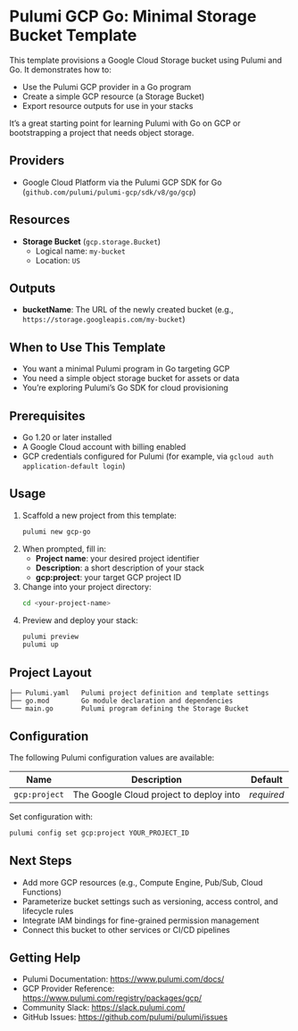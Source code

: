  # Pulumi GCP Go: Minimal Storage Bucket Template

 This template provisions a Google Cloud Storage bucket using Pulumi and Go. It demonstrates how to:
   - Use the Pulumi GCP provider in a Go program
   - Create a simple GCP resource (a Storage Bucket)
   - Export resource outputs for use in your stacks

 It’s a great starting point for learning Pulumi with Go on GCP or bootstrapping a project that needs object storage.

 ## Providers

 - Google Cloud Platform via the Pulumi GCP SDK for Go (`github.com/pulumi/pulumi-gcp/sdk/v8/go/gcp`)

 ## Resources

 - **Storage Bucket** (`gcp.storage.Bucket`)
   - Logical name: `my-bucket`
   - Location: `US`

 ## Outputs

 - **bucketName**: The URL of the newly created bucket (e.g., `https://storage.googleapis.com/my-bucket`)

 ## When to Use This Template

 - You want a minimal Pulumi program in Go targeting GCP
 - You need a simple object storage bucket for assets or data
 - You’re exploring Pulumi’s Go SDK for cloud provisioning

 ## Prerequisites

 - Go 1.20 or later installed
 - A Google Cloud account with billing enabled
 - GCP credentials configured for Pulumi (for example, via `gcloud auth application-default login`)

 ## Usage

 1. Scaffold a new project from this template:
    ```bash
    pulumi new gcp-go
    ```
 2. When prompted, fill in:
    - **Project name**: your desired project identifier
    - **Description**: a short description of your stack
    - **gcp:project**: your target GCP project ID
 3. Change into your project directory:
    ```bash
    cd <your-project-name>
    ```
 4. Preview and deploy your stack:
    ```bash
    pulumi preview
    pulumi up
    ```

 ## Project Layout

 ```
 ├── Pulumi.yaml   Pulumi project definition and template settings
 ├── go.mod        Go module declaration and dependencies
 └── main.go       Pulumi program defining the Storage Bucket
 ```

 ## Configuration

 The following Pulumi configuration values are available:

 | Name           | Description                             | Default    |
 | -------------- | --------------------------------------- | ---------- |
 | `gcp:project`  | The Google Cloud project to deploy into | _required_ |

 Set configuration with:
 ```bash
 pulumi config set gcp:project YOUR_PROJECT_ID
 ```

 ## Next Steps

 - Add more GCP resources (e.g., Compute Engine, Pub/Sub, Cloud Functions)
 - Parameterize bucket settings such as versioning, access control, and lifecycle rules
 - Integrate IAM bindings for fine-grained permission management
 - Connect this bucket to other services or CI/CD pipelines

 ## Getting Help

 - Pulumi Documentation: https://www.pulumi.com/docs/
 - GCP Provider Reference: https://www.pulumi.com/registry/packages/gcp/
 - Community Slack: https://slack.pulumi.com/
 - GitHub Issues: https://github.com/pulumi/pulumi/issues